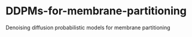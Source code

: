 # DDPMs-for-membrane-partitioning
Denoising diffusion probabilistic models for membrane partitioning
